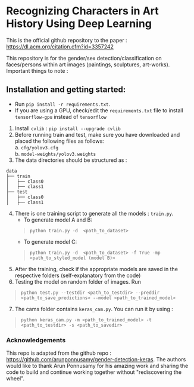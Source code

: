 # Recognizing Characters in Art History Using Deep Learning
This is the official github repository to the paper : https://dl.acm.org/citation.cfm?id=3357242

This repository is for the gender/sex detection/classification on faces/persons within art images (paintings, sculptures, art-works).
Important things to note :

## Installation and getting started:

- Run `pip install -r requirements.txt`. 
- If you are using a GPU, check/edit the `requirements.txt` file to install `tensorflow-gpu` instead of `tensorflow`

1) Install `cvlib` : `pip install --upgrade cvlib`
2) Before running train and test, make sure you have downloaded and placed the following files as follows:  
    a. `cfg/yolov3.cfg`  
    b. `model-weights/yolov3.weights`  
3) The data directories should be structured as :
```
data
├── train
│   ├── class0
│   ├── class1
├── test
│   ├── class0
│   ├── class1
```
4) There is one training script to generate all the models : `train.py`. 
    - To generate model A and B:
   > `python train.py -d  <path_to_dataset>`
    - To generate model C:
   > `python train.py -d  <path_to_dataset> -f True -mp <path_to_styled_model (model B)>`
5) After the training, check if the appropriate models are saved in the respective folders (self-explanatory from the code)
6) Testing the model on random folder of images. Run
> `python test.py --testdir <path_to_testdir> --preddir <path_to_save_predictions> --model <path_to_trained_model>`
7) The cams folder contains `keras_cam.py`. You can run it by using :
> `python keras_cam.py -m <path_to_trained_model> -t <path_to_testdir> -s <path_to_savedir>`

### Acknowledgements
This repo is adapted from the github repo : https://github.com/arunponnusamy/gender-detection-keras. The authors would like to thank Arun Ponnusamy for his amazing work and sharing the code to build and continue working together without "rediscovering the wheel". 
